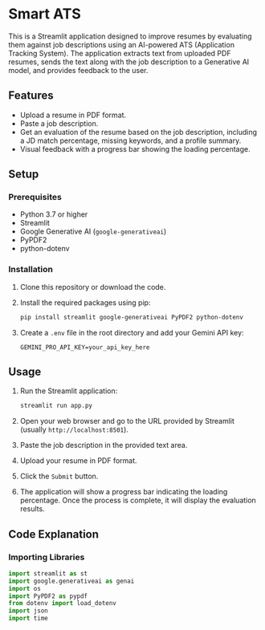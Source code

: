 # Smart ATS

This is a Streamlit application designed to improve resumes by evaluating them against job descriptions using an AI-powered ATS (Application Tracking System). The application extracts text from uploaded PDF resumes, sends the text along with the job description to a Generative AI model, and provides feedback to the user.

## Features

- Upload a resume in PDF format.
- Paste a job description.
- Get an evaluation of the resume based on the job description, including a JD match percentage, missing keywords, and a profile summary.
- Visual feedback with a progress bar showing the loading percentage.

## Setup

### Prerequisites

- Python 3.7 or higher
- Streamlit
- Google Generative AI (`google-generativeai`)
- PyPDF2
- python-dotenv

### Installation

1. Clone this repository or download the code.

2. Install the required packages using pip:

    ```sh
    pip install streamlit google-generativeai PyPDF2 python-dotenv
    ```

3. Create a `.env` file in the root directory and add your Gemini API key:

    ```env
    GEMINI_PRO_API_KEY=your_api_key_here
    ```

## Usage

1. Run the Streamlit application:

    ```sh
    streamlit run app.py
    ```

2. Open your web browser and go to the URL provided by Streamlit (usually `http://localhost:8501`).

3. Paste the job description in the provided text area.

4. Upload your resume in PDF format.

5. Click the `Submit` button.

6. The application will show a progress bar indicating the loading percentage. Once the process is complete, it will display the evaluation results.

## Code Explanation

### Importing Libraries

```python
import streamlit as st
import google.generativeai as genai
import os
import PyPDF2 as pypdf
from dotenv import load_dotenv
import json
import time
